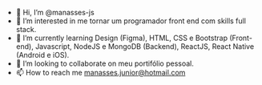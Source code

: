 - 👋 Hi, I’m @manasses-js
- 👀 I’m interested in me tornar um programador front end com skills full stack.
- 🌱 I’m currently learning Design (Figma), HTML, CSS e Bootstrap (Front-end), Javascript, NodeJS e MongoDB (Backend), ReactJS, React Native (Android e iOS).
- 💞️ I’m looking to collaborate on meu portifólio pessoal.
- 📫 How to reach me manasses.junior@hotmail.com

<!---
manasses-js/manasses-js is a ✨ special ✨ repository because its `README.md` (this file) appears on your GitHub profile.
You can click the Preview link to take a look at your changes.
--->
